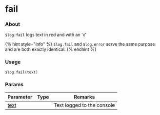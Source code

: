 # fail

### About

`$log.fail` logs text in red and with an 'x'

{% hint style="info" %}
`$log.fail` and `$log.error` serve the same purpose and are both exactly identical.
{% endhint %}

### Usage

`$log.fail(text)`

### Params

<table><thead><tr><th>Parameter</th><th data-type="select">Type</th><th>Remarks</th></tr></thead><tbody><tr><td><a href="../pass/params/text.md">text</a></td><td></td><td>Text logged to the console</td></tr></tbody></table>
